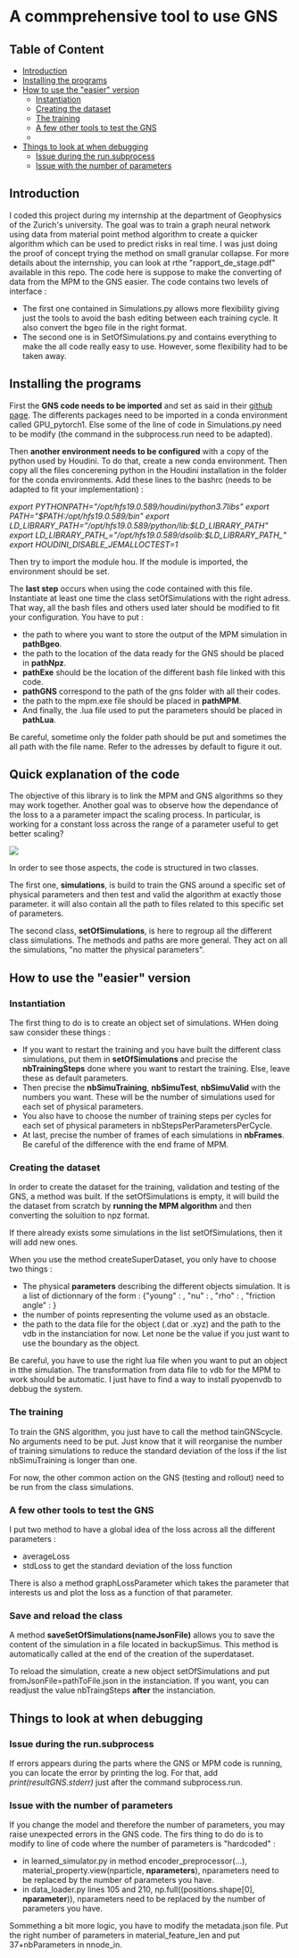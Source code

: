 # A commprehensive tool to use GNS 
## Table of Content
- [Introduction](#introduction)
- [Installing the programs](#installing-the-programs)
- [How to use the "easier" version](#how-to-use-the-easier-version)
    - [Instantiation](#instantiation)
    - [Creating the dataset](#creating-the-dataset)
    - [The training](#the-training)
    - [A few other tools to test the GNS](#a-few-other-tools-to-test-the-gns)
    - 
- [Things to look at when debugging](#things-to-look-at-when-debugging)
    - [Issue during the run.subprocess](#issue-during-the-runsubprocess)
    - [Issue with the number of parameters](#issue-with-the-number-of-parameters)


## Introduction
I coded this project during my internship at the department of Geophysics of the Zurich's university. The goal was to train a graph neural network using data from material point method algorithm to create a quicker algorithm which can be used to predict risks in real time. I was just doing the proof of concept trying the method on small granular collapse. For more details about the internship, you can look at rthe "rapport_de_stage.pdf" available in this repo. 
The code here is suppose to make the converting of data from the MPM to the GNS easier. The code contains two levels of interface : 
- The first one contained in Simulations.py allows more flexibility giving just the tools to avoid the bash editing between each training cycle. It also convert the bgeo file in the right format.
- The second one is in SetOfSimulations.py and contains everything to make the all code really easy to use. However, some flexibility had to be taken away.

## Installing the programs
First the **GNS code needs to be imported** and set as said in their [github page](https://github.com/geoelements/gns). The differents packages need to be imported in a conda environment called GPU_pytorch1. Else some of the line of code in Simulations.py need to be modify (the command in the subprocess.run need to be adapted).

Then **another environment needs to be configured** with a copy of the python used by Houdini. To do that, create a new conda environment. Then copy all the files concerening python in the Houdini installation in the folder for the conda environments. Add these lines to the bashrc (needs to be adapted to fit your implementation) : 

*export PYTHONPATH="/opt/hfs19.0.589/houdini/python3.7libs"
export PATH="$PATH:/opt/hfs19.0.589/bin"
export LD_LIBRARY_PATH="/opt/hfs19.0.589/python/lib:$LD_LIBRARY_PATH"
export LD_LIBRARY_PATH_="/opt/hfs19.0.589/dsolib:$LD_LIBRARY_PATH_"
export HOUDINI_DISABLE_JEMALLOCTEST=1*

Then try to import the module hou. If the module is imported, the environment should be set.

The **last step** occurs when using the code contained with this file. Instantiate at least one time the class setOfSimulations with the right adress. That way, all the bash files and others used later should be modified to fit your configuration. You have to put :
- the path to where you want to store the output of the MPM simulation in **pathBgeo**.
- the path to the location of the data ready for the GNS should be placed in **pathNpz**.
- **pathExe** should be the location of the different bash file linked with this code.
- **pathGNS** correspond to the path of the gns folder with all their codes.
- the path to the mpm.exe file should be placed in **pathMPM**.
- And finally, the .lua file used to put the parameters should be placed in **pathLua**.

Be careful, sometime only the folder path should be put and sometimes the all path with the file name. Refer to the adresses by default to figure it out.

## Quick explanation of the code

The objective of this library is to link the MPM and GNS algorithms so they may work together. Another goal was to observe how the dependance of the loss to a a parameter impact the scaling process. In particular, is working for a constant loss across the range of a parameter useful to get better scaling?

![](quickExplanation0.jpg)

In order to see those aspects, the code is structured in two classes.

The first one, **simulations**, is build to train the GNS around a specific set of physical parameters and then test and valid the algorithm at exactly those parameter. it will also contain all the path to files related to this specific set of parameters.

The second class, **setOfSimulations**, is here to regroup all the different class simulations. The methods and paths are more general. They act on all the simulations, "no matter the physical parameters". 

## How to use the "easier" version
### Instantiation
    
The first thing to do is to create an object set of simulations. WHen doing saw consider these things : 
- If you want to restart the training and you have built the different class simulations, put them in **setOfSimulations** and precise the **nbTrainingSteps** done where you want to restart the training. Else, leave these as default parameters.
- Then precise the **nbSimuTraining**, **nbSimuTest**, **nbSimuValid** with the numbers you want. These will be the number of simulations used for each set of physical parameters.
- You also have to choose the number of training steps per cycles for each set of physical parameters in nbStepsPerParametersPerCycle.
- At last, precise the number of frames of each simulations in **nbFrames**. Be careful of the difference with the end frame of MPM.

### Creating the dataset

In order to create the dataset for the training, validation and testing of the GNS, a method was built. If the setOfSimulations is empty, it will build the the dataset from scratch by **running the MPM algorithm** and then converting the soluition to npz format. 

If there already exists some simulations in the list setOfSimulations, then it will add new ones. 

When you use the method createSuperDataset, you only have to choose two things : 
- The physical **parameters** describing the different objects simulation. It is a list of dictionnary of the form : {"young" : , "nu" : , "rho" : , "friction angle" : }
- the number of points representing the volume used as an obstacle.
- the path to the data file for the object (.dat or .xyz) and the path to the vdb in the instanciation for now. Let none be the value if you just want to use the boundary as the object.

Be careful, you have to use the right lua file when you want to put an object in tthe simulation. The transformation from data file to vdb for the MPM to work should be automatic. I just have to find a way to install pyopenvdb to debbug the system.

### The training

To train the GNS algorithm, you just have to call the method tainGNScycle. No arguments need to be put. Just know that it will reorganise the number of training simulations to reduce the standard deviation of the loss if the list nbSimuTraining is longer than one.

For now, the other common action on the GNS (testing and rollout) need to be run from the class simulations.

### A few other tools to test the GNS

I put two method to have a global idea of the loss across all the different parameters :
- averageLoss 
- stdLoss to get the standard deviation of the loss function

There is also a method graphLossParameter which takes the parameter that interests us and plot the loss as a function of that parameter.

### Save and reload the class

A method **saveSetOfSimulations(nameJsonFile)** allows you to save the content of the simulation in a file located in backupSimus. This method is automatically called at the end of the creation of the superdataset.

To reload the simulation, create a new object setOfSimulations and put fromJsonFile=pathToFile.json in the instanciation. If you want, you can readjust the value nbTraingSteps **after** the instanciation.

## Things to look at when debugging
### Issue during the run.subprocess

If errors appears during the parts where the GNS or MPM code is running, you can locate the error by printing the log. For that, add *print(resultGNS.stderr)* just after the command subprocess.run.

### Issue with the number of parameters 

If you change the model and therefore the number of parameters, you may raise unexpected errors in the GNS code. The firs thing to do do is to modify to line of code where the number of parameters is "hardcoded" : 
- in learned_simulator.py in method encoder_preprocessor(...), material_property.view(nparticle, **nparameters**), nparameters need to be replaced by the number of parameters you have.
- in data_loader.py lines 105 and 210, np.full((positions.shape[0], **nparameter**)), nparameters need to be replaced by the number of parameters you have.

Sommething a bit more logic, you have to modify the metadata.json file. Put the right number of parameters in material_feature_len and put 37+nbParameters in nnode_in.

